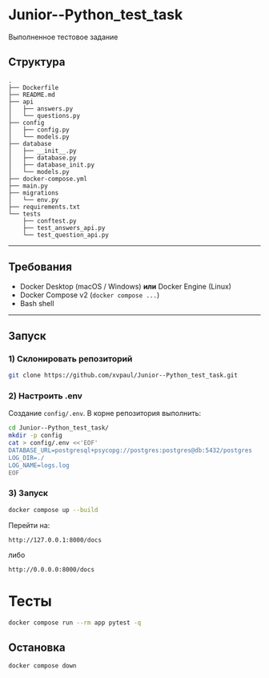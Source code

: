 # Junior--Python_test_task
Выполненное тестовое задание


## Структура

```
.
├── Dockerfile
├── README.md
├── api
│   ├── answers.py
│   └── questions.py
├── config
│   ├── config.py
│   └── models.py
├── database
│   ├── __init__.py
│   ├── database.py
│   ├── database_init.py
│   └── models.py
├── docker-compose.yml
├── main.py
├── migrations
│   └── env.py
├── requirements.txt
└── tests
    ├── conftest.py
    ├── test_answers_api.py
    └── test_question_api.py
```

---

## Требования

* Docker Desktop (macOS / Windows) **или** Docker Engine (Linux)
* Docker Compose v2 (`docker compose ...`)
* Bash shell

---

## Запуск

### 1) Склонировать репозиторий

```bash
git clone https://github.com/xvpaul/Junior--Python_test_task.git
```

### 2) Настроить .env

Создание `config/.env`. В корне репозитория выполнить:

```bash
cd Junior--Python_test_task/
mkdir -p config
cat > config/.env <<'EOF'
DATABASE_URL=postgresql+psycopg://postgres:postgres@db:5432/postgres 
LOG_DIR=./
LOG_NAME=logs.log
EOF
```

### 3) Запуск

```bash
docker compose up --build
```

Перейти на:

```
http://127.0.0.1:8000/docs 

```
либо
```
http://0.0.0.0:8000/docs

```

# Тесты

```bash
docker compose run --rm app pytest -q
```


## Остановка

```bash
docker compose down                      
```
